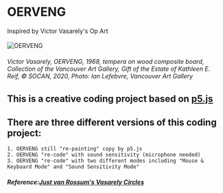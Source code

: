# OERVENG
Inspired by Victor Vasarely's Op Art<br><br>
![OERVENG](https://vagallery.s3.us-west-2.amazonaws.com/wp-content/uploads/2020/09/09160917/VAG-2000.38.41.jpg)<br>
###### Victor Vasarely, OERVENG, 1968, tempera on wood composite board, Collection of the Vancouver Art Gallery, Gift of the Estate of Kathleen E. Reif, © SOCAN, 2020, Photo: Ian Lefebvre, Vancouver Art Gallery
## This is a creative coding project based on [p5.js](https://p5js.org/)<br>
## There are three different versions of this coding project:<br>
    1. OERVENG still "re-painting" copy by p5.js
    2. OERVENG "re-code" with sound sensitivity (microphone needed)
    3. OERVENG "re-code" with two different modes including "Mouse & Keyboard Mode" and "Sound Sensitivity Mode"
##### Reference:[Just van Rossum's Vasarely Circles](http://dailydrawbot.tumblr.com/post/136811506080/circles-after-victor-vasarely-source-code)
